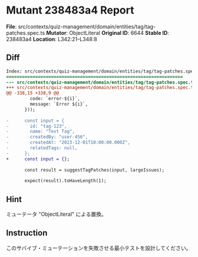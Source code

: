 # Mutant 238483a4 Report

**File**: src/contexts/quiz-management/domain/entities/tag/tag-patches.spec.ts
**Mutator**: ObjectLiteral
**Original ID**: 6644
**Stable ID**: 238483a4
**Location**: L342:21–L348:8

## Diff

```diff
Index: src/contexts/quiz-management/domain/entities/tag/tag-patches.spec.ts
===================================================================
--- src/contexts/quiz-management/domain/entities/tag/tag-patches.spec.ts	original
+++ src/contexts/quiz-management/domain/entities/tag/tag-patches.spec.ts	mutated #6644
@@ -338,15 +338,9 @@
         code: `error-${i}`,
         message: `Error ${i}`,
       }));
 
-      const input = {
-        id: "tag-123",
-        name: "Test Tag",
-        createdBy: "user-456",
-        createdAt: "2023-12-01T10:00:00.000Z",
-        relatedTags: null,
-      };
+      const input = {};
 
       const result = suggestTagPatches(input, largeIssues);
 
       expect(result).toHaveLength(1);
```

## Hint

ミューテータ "ObjectLiteral" による置換。

## Instruction

このサバイブ・ミューテーションを失敗させる最小テストを設計してください。
